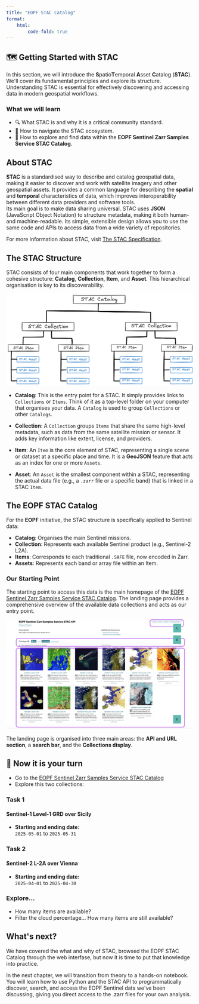 ```yaml
---
title: "EOPF STAC Catalog"
format:
    html:
        code-fold: true
---
```


## 🗺️ Getting Started with STAC 

In this section, we will introduce the **S**patio**T**emporal **A**sset **C**atalog (**STAC**). We'll cover its fundamental principles and explore its structure. Understanding STAC is essential for effectively discovering and accessing data in modern geospatial workflows.

### What we will learn

- 🔍 What STAC is and why it is a critical community standard.
- 🌳 How to navigate the STAC ecosystem.
- 🔦 How to explore and find data within the **EOPF Sentinel Zarr Samples Service STAC Catalog**.


## About STAC

**STAC** is a standardised way to describe and catalog geospatial data, making it easier to discover and work with satellite imagery and other geospatial assets. It provides a common language for describing the **spatial** and **temporal** characteristics of data, which improves interoperability between different data providers and software tools.<br>
Its main goal is to make data sharing universal. STAC uses **JSON** (JavaScript Object Notation) to structure metadata, making it both human- and machine-readable. Its simple, extensible design allows you to use the same code and APIs to access data from a wide variety of repositories. 

For more information about STAC, visit [The STAC Specification](https://stacspec.org/en).

## The STAC Structure

STAC consists of four main components that work together to form a cohesive structure: **Catalog**, **Collection**, **Item**, and **Asset**. This hierarchical organisation is key to its discoverability.

![STAC structure](img/stac_example.png)

* **Catalog**: This is the entry point for a STAC. It simply provides links to `Collections` or `Items`. Think of it as a top-level folder on your computer that organises your data. A `Catalog` is used to group `Collections` or other `Catalogs`.

* **Collection**: A `Collection` groups `Items` that share the same high-level metadata, such as data from the same satellite mission or sensor. It adds key information like extent, license, and providers.

* **Item**: An `Item` is the core element of STAC, representing a single scene or dataset at a specific place and time. It is a **GeoJSON** feature that acts as an index for one or more `Assets`.

* **Asset**: An `Asset` is the smallest component within a STAC, representing the actual data file (e.g., a `.zarr` file or a specific band) that is linked in a STAC `Item`.

## The EOPF STAC Catalog

For the **EOPF** initiative, the STAC structure is specifically applied to Sentinel data:

-   **Catalog**: Organises the main Sentinel missions.
-   **Collection**: Represents each available Sentinel product (e.g., Sentinel-2 L2A).
-   **Items**: Corresponds to each traditional `.SAFE` file, now encoded in Zarr.
-   **Assets**: Represents each band or array file within an Item.

### Our Starting Point

The starting point to access this data is the main homepage of the [EOPF Sentinel Zarr Samples Service STAC Catalog](https://stac.browser.user.eopf.eodc.eu/?.language=en). The landing page provides a comprehensive overview of the available data collections and acts as our entry point.

![Home page](img/home_page.png)

The landing page is organised into three main areas: the **API and URL section**, a **search bar**, and the **Collections display**.

## 💪 Now it is your turn
- Go to the [EOPF Sentinel Zarr Samples Service STAC Catalog](https://stac.browser.user.eopf.eodc.eu/?.language=en)
- Explore this two collections:

### Task 1

#### Sentinel-1 Level-1 GRD over Sicily

- **Starting and ending date:**<br>
    `2025-05-01` to `2025-05-31`

### Task 2

#### Sentinel-2 L-2A over Vienna

- **Starting and ending date:**<br>
    `2025-04-01` to `2025-04-30`

### Explore...
- How many items are available?
- Filter the cloud percentage... How many items are still available?

## What's next?

We have covered the what and why of STAC, browsed the EOPF STAC Catalog through the web interfase, but now it is time to put that knowledge into practice.

In the next chapter, we will transition from theory to a hands-on notebook. You will learn how to use Python and the STAC API to programmatically discover, search, and access the EOPF Sentinel data we've been discussing, giving you direct access to the .zarr files for your own analysis.